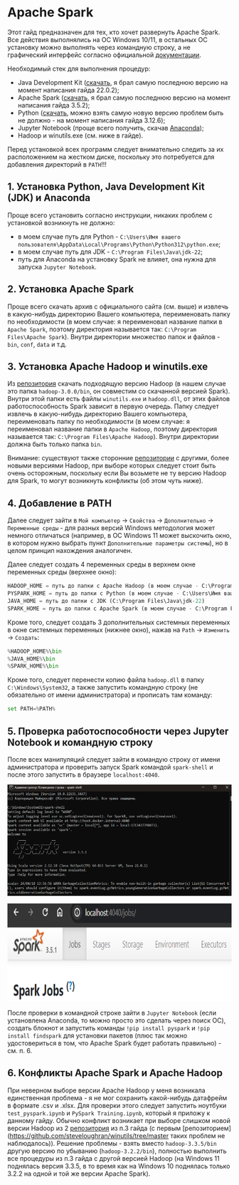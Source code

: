 # Apache Spark
Этот гайд предназначен для тех, кто хочет развернуть Apache Spark. Все действия выполнялись на ОС Windows 10/11, в остальных ОС установку можно выполнять через командную строку, а не графический интерфейс согласно официальной [документации](https://spark.apache.org/).

Необходимый стек для выполнения процедур: 
* Java Development Kit ([скачать](https://www.oracle.com/cis/java/technologies/downloads/), я брал самую последнюю версию на момент написания гайда 22.0.2);
* Apache Spark ([скачать](https://spark.apache.org/), я брал самую последнюю версию на момент написания гайда 3.5.2);
* Python ([скачать](https://www.python.org/), можно взять самую новую версию проблем быть не должно - на момент написания гайда 3.12.6);
* Jupyter Notebook (проще всего получить, скачав [Anaconda](https://www.anaconda.com/));
* Hadoop и winutils.exe (см. ниже в гайде).

Перед установкой всех программ следует внимательно следить за их расположением на жестком диске, поскольку это потребуется для добавления директорий в `PATH`!!!

## 1. Установка Python, Java Development Kit (JDK) и Anaconda
Проще всего установить согласно инструкции, никаких проблем с установкой возникнуть не должно:
* в моем случае путь для Python - `C:\Users\Имя вашего пользователя\AppData\Local\Programs\Python\Python312\python.exe`;
* в моем случае путь для JDK - `C:\Program Files\Java\jdk-22`;
* путь для Anaconda на установку Spark не влияет, она нужна для запуска `Jupyter Notebook`.

## 2. Установка Apache Spark
Проще всего скачать архив с официального сайта (см. выше) и извлечь в какую-нибудь директорию Вашего компьютера, переименовать папку по необходимости (в моем случае: я переименовал название папки в `Apache Spark`, поэтому директория называется так: `C:\Program Files\Apache Spark`). Внутри директории множество папок и файлов - `bin`, `conf`, `data` и т.д.

## 3. Установка Apache Hadoop и winutils.exe
Из [репозитория](https://github.com/steveloughran/winutils/tree/master) скачать подходящую версию Hadoop (в нашем случае это папка `hadoop-3.0.0/bin`, он совместим со скачанной версией Spark). Внутри этой папки есть файлы `winutils.exe` и `hadoop.dll`, от этих файлов работоспособность Spark зависит в первую очередь. Папку следует извлечь в какую-нибудь директорию Вашего компьютера, переименовать папку по необходимости (в моем случае: я переименовал название папки в `Apache Hadoop`, поэтому директория называется так: `C:\Program Files\Apache Hadoop`). Внутри директории должна быть только папка `bin`.

Внимание: существуют также сторонние [репозитории](https://github.com/cdarlint/winutils) с другими, более новыми версиями Hadoop, при выборе которых следует стоит быть очень осторожным, поскольку если Вы возьмете не ту версию Hadoop для Spark, то могут возникнуть конфликты (об этом чуть ниже).

## 4. Добавление в PATH
Далее следует зайти в `Мой компьютер` -> `Свойства` -> `Дополнительно` -> `Переменные среды` - для разных версий Windows методология может немного отличаться (например, в ОС Windows 11 может выскочить окно, в котором нужно выбрать пункт `Дополнительные параметры системы`), но в целом принцип нахождения аналогичен. 

Далее следует создать 4 переменных среды в верхнем окне переменных среды (верхнее окно):
```python
HADOOP_HOME = путь до папки c Apache Hadoop (в моем случае - C:\Program Files\Apache Hadoop)
PYSPARK_HOME = путь до папки с Python (в моем случае - C:\Users\Имя вашего пользователя\AppData\Local\Programs\Python\Python312\python.exe)
JAVA_HOME = путь до папки с JDK (C:\Program Files\Java\jdk-22)
SPARK_HOME = путь до папки с Apache Spark (в моем случае - C:\Program Files\Apache Spark)
```

Кроме того, следует создать 3 дополнительных системных переменных в окне системных переменных (нижнее окно), нажав на `Path` -> `Изменить` -> `Создать`:
```python
%HADOOP_HOME%\bin
%JAVA_HOME%\bin
%SPARK_HOME%\bin
```

Кроме того, следует перенести копию файла `hadoop.dll` в папку `C:\Windows\System32`, а также запустить командную строку (не обязательно от имени администратора) и прописать там команду:
```python
set PATH=%PATH%
```

## 5. Проверка работоспособности через Jupyter Notebook и командную строку
После всех манипуляций следует зайти в командую строку от имени администратора и проверить запуск Spark командой `spark-shell` и после этого запустить в браузере `localhost:4040`.
<p align="center">
  <img width="600" height="250" src="https://github.com/SvgPrizrak/Apache_Spark_Guide/blob/main/pictures/spark-shell.png">
</p>
<p align="center">
  <img width="600" height="220" src="https://github.com/SvgPrizrak/Apache_Spark_Guide/blob/main/pictures/localhost.png">
</p>

После проверки в командной строке зайти в `Jupyter Notebook` (если установлена Anaconda, то можно просто это сделать через поиск ОС), создать блокнот и запустить команды `!pip install pyspark` и `!pip install findspark` для установки пакетов (плюс так можно удостовериться в том, что Apache Spark будет работать правильно) - см. п. 6.

## 6. Конфликты Apache Spark и Apache Hadoop
При неверном выборе версии Apache Hadoop у меня возникала единственная проблема - я не мог сохранить какой-нибудь датафрейм в формате .csv и .xlsx. Для проверки этого следует запустить ноутбуки `test_pyspark.ipynb` и `PySpark Training.ipynb`, который я приложу к данному гайду. Обычно конфликт возникает при выборе слишком новой версии Hadoop из 2 [репозитория](https://github.com/cdarlint/winutils) из п.3 гайда (с первым [репозиторием](https://github.com/steveloughran/winutils/tree/master таких проблем не наблюдалось)). Решение проблемы - взять вместо `hadoop-3.3.5/bin` другую версию по убыванию (`hadoop-3.2.2/bin`), полностью выполнить все процедуры из п.3 гайда с другой версией Hadoop (на Windows 11 поднялась версия 3.3.5, в то время как на Windows 10 поднялась только 3.2.2 на одной и той же версии Apache Spark).
